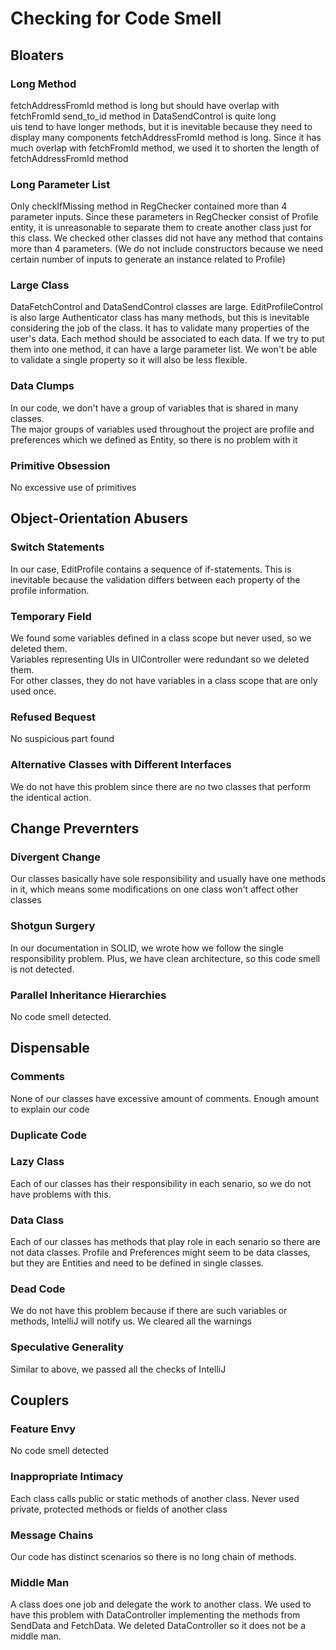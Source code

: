 # Checking for Code Smell 
## Bloaters
### Long Method
fetchAddressFromId method is long but should have overlap with fetchFromId
send_to_id method in DataSendControl is quite long  
uis tend to have longer methods, but it is inevitable because they need to display many components
fetchAddressFromId method is long. Since it has much overlap with fetchFromId method,
we used it to shorten the length of fetchAddressFromId method

### Long Parameter List
Only checkIfMissing method in RegChecker contained more than 4 parameter inputs. Since these parameters in RegChecker 
consist of Profile entity, it is unreasonable to separate them to create another class just for this class. 
We checked other classes did not have any method that contains more than 4 parameters. 
(We do not include constructors because we need certain number of inputs to generate an instance related to Profile)

### Large Class  
DataFetchControl and DataSendControl classes are large.
EditProfileControl is also large
Authenticator class has many methods, but this is inevitable considering the job of the class. 
It has to validate many properties of the user's data. Each method should be associated to each data.
If we try to put them into one method, it can have a large parameter list. 
We won't be able to validate a single property so it will also be less flexible.

### Data Clumps
In our code, we don't have a group of variables that is shared in many classes.  
The major groups of variables used throughout the project are profile and preferences which we defined as Entity, so 
there is no problem with it

### Primitive Obsession
No excessive use of primitives

## Object-Orientation Abusers
### Switch Statements
In our case, EditProfile contains a sequence of if-statements. 
This is inevitable because the validation differs between each property of the profile information.

### Temporary Field
We found some variables defined in a class scope but never used, so we deleted them.  
Variables representing UIs in UIController were redundant so we deleted them.  
For other classes, they do not have variables in a class scope that are only used once.

### Refused Bequest
No suspicious part found

### Alternative Classes with Different Interfaces
We do not have this problem since there are no two classes that perform the identical action.

## Change Prevernters
### Divergent Change
Our classes basically have sole responsibility and usually have one methods in it, which means some modifications on one 
class won't affect other classes

### Shotgun Surgery
In our documentation in SOLID, we wrote how we follow the single responsibility problem. 
Plus, we have clean architecture, so this code smell is not detected.

### Parallel Inheritance Hierarchies
No code smell detected.

## Dispensable
### Comments
None of our classes have excessive amount of comments. Enough amount to explain our code

### Duplicate Code
### Lazy Class
Each of our classes has their responsibility in each senario, so we do not have problems with this.

### Data Class
Each of our classes has methods that play role in each senario so there are not data classes. 
Profile and Preferences might seem to be data classes, but they are Entities and need to be defined in single classes.

### Dead Code
We do not have this problem because if there are such variables or methods, IntelliJ will notify us.
We cleared all the warnings

### Speculative Generality
Similar to above, we passed all the checks of IntelliJ

## Couplers
### Feature Envy
No code smell detected

### Inappropriate Intimacy
Each class calls public or static methods of another class. 
Never used private, protected methods or fields of another class

### Message Chains
Our code has distinct scenarios so there is no long chain of methods.

### Middle Man
A class does one job and delegate the work to another class.
We used to have this problem with DataController implementing the methods from SendData and FetchData. 
We deleted DataController so it does not be a middle man. 
